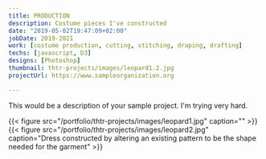```yaml
---
title: PRODUCTION
description: Costume pieces I've constructed
date: "2019-05-02T19:47:09+02:00"
jobDate: 2019-2021
work: [costume production, cutting, stitching, draping, drafting]
techs: [javascript, D3]
designs: [Photoshop]
thumbnail: thtr-projects/images/leopard1.2.jpg
projectUrl: https://www.sampleorganization.org

---
```


This would be a description of your sample project. I'm trying very hard.

{{< figure src="/portfolio/thtr-projects/images/leopard1.jpg" caption="" >}}
{{< figure src="/portfolio/thtr-projects/images/leopard2.jpg" caption="Dress constructed by altering an existing pattern to be the shape needed for the garment" >}}
